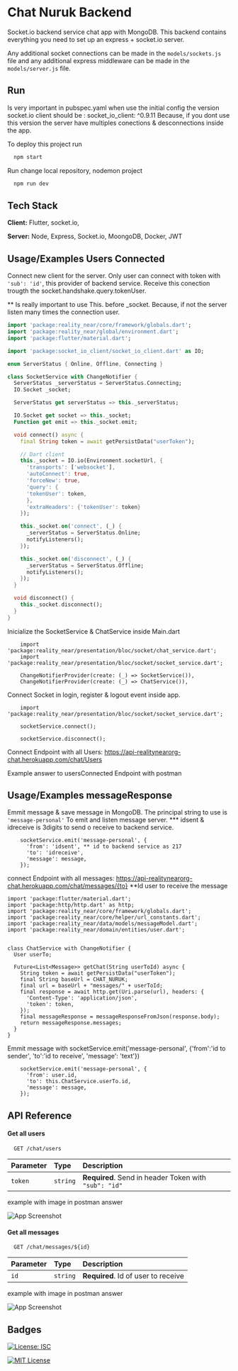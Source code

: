 
# Chat Nuruk Backend

Socket.io backend service chat app with MongoDB. This backend contains everything you need to set up an express + socket.io server.

Any additional socket connections can be made in the ```models/sockets.js``` file and any additional express middleware can be made in the ```models/server.js``` file.


## Run

Is very important in pubspec.yaml when use the initial config the version socket.io client should be : socket_io_client: ^0.9.11
Because, if you dont use this version the server have multiples conections & desconnections inside the app.

To deploy this project run

```bash
  npm start
```

Run change local repository, nodemon project

```bash
  npm run dev
```


## Tech Stack

**Client:** Flutter, socket.io, 

**Server:** Node, Express, Socket.io, MoongoDB, Docker, JWT


## Usage/Examples Users Connected

Connect new client for the server. 
Only user can connect with token with ``'sub': 'id'``, this provider of backend service.
Receive this conection trougth the socket.handshake.query.tokenUser.

** Is really important to use This. before _socket. 
Because, if not the server listen many times the connection user.


```dart
import 'package:reality_near/core/framework/globals.dart';
import 'package:reality_near/global/environment.dart';
import 'package:flutter/material.dart';

import 'package:socket_io_client/socket_io_client.dart' as IO;

enum ServerStatus { Online, Offline, Connecting }

class SocketService with ChangeNotifier {
  ServerStatus _serverStatus = ServerStatus.Connecting;
  IO.Socket _socket;

  ServerStatus get serverStatus => this._serverStatus;

  IO.Socket get socket => this._socket;
  Function get emit => this._socket.emit;

  void connect() async {
    final String token = await getPersistData("userToken");

    // Dart client
    this._socket = IO.io(Environment.socketUrl, {
      'transports': ['websocket'],
      'autoConnect': true,
      'forceNew': true,
      'query': {
      'tokenUser': token,
      },
      'extraHeaders': {'tokenUser': token}
    });

    this._socket.on('connect', (_) {
      _serverStatus = ServerStatus.Online;
      notifyListeners();
    });

    this._socket.on('disconnect', (_) {
      _serverStatus = ServerStatus.Offline;
      notifyListeners();
    });
  }

  void disconnect() {
    this._socket.disconnect();
  }
}

```
Inicialize the SocketService & ChatService inside Main.dart

```Flutter
    import 'package:reality_near/presentation/bloc/socket/chat_service.dart';
    import 'package:reality_near/presentation/bloc/socket/socket_service.dart';
    
    ChangeNotifierProvider(create: (_) => SocketService()),
    ChangeNotifierProvider(create: (_) => ChatService()),

```
Connect Socket in login, register & logout event inside app.

```Flutter
    import 'package:reality_near/presentation/bloc/socket/socket_service.dart';
    
    socketService.connect();

    socketService.disconnect();

```

Connect Endpoint with all Users:
https://api-realitynearorg-chat.herokuapp.com/chat/Users

Example answer to usersConnected Endpoint with postman



## Usage/Examples messageResponse

Emmit message & save message in MongoDB. 
The principal string to use is ``'message-personal'`` To emit and listen message server.
*** idsent & idreceive is 3digits to send o receive to backend service.

```Flutter
    socketService.emit('message-personal', {
      'from': 'idsent', ** id to backend service as 217
      'to': 'idreceive',
      'message': message,
    });

```

connect Endpoint with all messages:
https://api-realitynearorg-chat.herokuapp.com/chat/messages/{to}
**Id user to receive the message

```Flutter
import 'package:flutter/material.dart';
import 'package:http/http.dart' as http;
import 'package:reality_near/core/framework/globals.dart';
import 'package:reality_near/core/helper/url_constants.dart';
import 'package:reality_near/data/models/messageModel.dart';
import 'package:reality_near/domain/entities/user.dart';


class ChatService with ChangeNotifier {
  User userTo;

  Future<List<Message>> getChat(String userToId) async {
    String token = await getPersistData("userToken");
    final String baseUrl = CHAT_NURUK;
    final url = baseUrl + "messages/" + userToId;
    final response = await http.get(Uri.parse(url), headers: {
      'Content-Type': 'application/json',
      'token': token,
    });
    final messageResponse = messageResponseFromJson(response.body);
    return messageResponse.messages;
  }
}

```

Emmit message with socketService.emit('message-personal', {'from':'id to sender', 'to':'id to receive', 'message': 'text'})

```Flutter
    socketService.emit('message-personal', {
      'from': user.id,
      'to': this.ChatService.userTo.id,
      'message': message,
    });
```

## API Reference

#### Get all users

```http
  GET /chat/users
```

| Parameter | Type     | Description                |
| :-------- | :------- | :------------------------- |
| `token`   | `string` | **Required**. Send in header Token with ``"sub": "id"`` |

example with image in postman answer

![App Screenshot](https://github.com/RealityNearFoundation2022/chatNurukBackend/blob/main/assets/users.png)

#### Get all messages

```http
  GET /chat/messages/${id}
```

| Parameter | Type     | Description                         |
| :-------- | :------- | :--------------------------------   |
| `id`      | `string` | **Required**. Id of user to receive |

example with image in postman answer

![App Screenshot](https://github.com/RealityNearFoundation2022/chatNurukBackend/blob/main/assets/message.png)
## Badges

[![License: ISC](https://img.shields.io/badge/License-ISC-blue.svg)](https://opensource.org/licenses/ISC)

[![MIT License](https://img.shields.io/badge/License-MIT-green.svg)](https://choosealicense.com/licenses/mit/)


